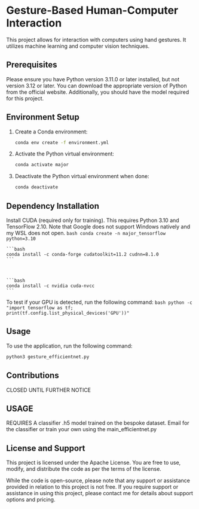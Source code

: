 # Gesture-Based Human-Computer Interaction

This project allows for interaction with computers using hand gestures. It utilizes machine learning and computer vision techniques.

## Prerequisites

Please ensure you have Python version 3.11.0 or later installed, but not version 3.12 or later. You can download the appropriate version of Python from the official website. Additionally, you should have the model required for this project.

## Environment Setup

1. Create a Conda environment:
    ```bash
    conda env create -f environment.yml
    ```
2. Activate the Python virtual environment:
    ```bash
    conda activate major
    ```
3. Deactivate the Python virtual environment when done:
    ```bash
    conda deactivate
    ```
## Dependency Installation

Install CUDA (required only for training). This requires Python 3.10 and TensorFlow 2.10. Note that Google does not support Windows natively and my WSL does not open.
    ```bash
        conda create -n major_tensorflow python=3.10
    ```



    
    ```bash
    conda install -c conda-forge cudatoolkit=11.2 cudnn=8.1.0
    ```


    
    ```bash
    conda install -c nvidia cuda-nvcc
    ```


    
To test if your GPU is detected, run the following command:
    ```bash
    python -c "import tensorflow as tf; print(tf.config.list_physical_devices('GPU'))"
    ```
## Usage

To use the application, run the following command:
```bash
python3 gesture_efficientnet.py
```

## Contributions

CLOSED UNTIL FURTHER NOTICE

## USAGE
 REQUIRES A classifier .h5 model trained on the bespoke dataset. Email for the classifier or train your own using the main_efficientnet.py

## License and Support

This project is licensed under the Apache License. You are free to use, modify, and distribute the code as per the terms of the license.

While the code is open-source, please note that any support or assistance provided in relation to this project is not free. If you require support or assistance in using this project, please contact me for details about support options and pricing.
